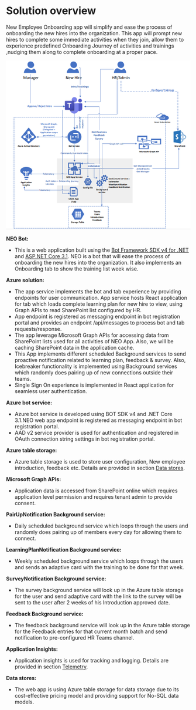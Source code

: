 # Solution overview

New Employee Onboarding app will simplify and ease the process of onboarding the new hires into the organization. This app will prompt new hires to complete some immediate activities when they join, allow them to experience predefined Onboarding Journey of activities and trainings ,nudging them along to complete onboarding at a proper pace.

![Solution Overview](/wiki/images/ArchitectureDiagram.png)

**NEO Bot:**
- This is a web application built using the [Bot Framework SDK v4 for .NET](https://docs.microsoft.com/en-us/azure/bot-service/bot-service-overview-introduction?view=azure-bot-service-4.0) and [ASP.NET Core 3.1](https://docs.microsoft.com/en-us/aspnet/core/?view=aspnetcore-3.1). NEO is a bot that will ease the process of onboarding the new hires into the organization. It also implements an Onboarding tab to show the training list week wise.

**Azure solution:**
- The app service implements the bot and tab experience by providing endpoints for user communication. App service hosts React application for tab which loads complete learning plan for new hire to view, using Graph APIs to read SharePoint list configured by HR.
- App endpoint is registered as messaging endpoint in bot registration portal and provides an endpoint /api/messages to process bot and tab requests/response.
- The app leverage Microsoft Graph APIs for accessing data from SharePoint lists used for all activities of NEO App. Also, we will be caching SharePoint data in the application cache.
- This App implements different scheduled Background services to send proactive notification related to learning plan, feedback & survey. Also, Icebreaker functionality is implemented using Background services which randomly does pairing up of new connections outside their teams.
- Single Sign On experience is implemented in React application for seamless user authentication.

**Azure bot service:**
- Azure bot service is developed using BOT SDK v4 and .NET Core 3.1.NEO web app endpoint is registered as messaging endpoint in bot registration portal.
- AAD v2 service provider is used for authentication and registered in OAuth connection string settings in bot registration portal.  


**Azure table storage:**
- Azure table storage is used to store user configuration, New employee introduction, feedback etc. Details are provided in section [Data stores](https://github.com/OfficeDev/microsoft-teams-apps-newemployeeonboarding/wiki/Data-store).

**Microsoft Graph APIs:**
- Application data is accessed from SharePoint online which requires application level permission and requires tenant admin to provide consent. 

**PairUpNotification Background service:**
- Daily scheduled background service which loops through the users and randomly does pairing up of members every day for allowing them to connect.

**LearningPlanNotification Background service:**
- Weekly scheduled background service which loops through the users and sends an adaptive card with the training to be done for that week.

**SurveyNotification Background service:**
- The survey background service will look up in the Azure table storage for the user and send adaptive card with the link to the survey will be sent to the user after 2 weeks of his Introduction approved date.

**Feedback Background service:**
- The feedback background service will look up in the Azure table storage for the Feedback entries for that current month batch and send notification to pre-configured HR Teams channel.


**Application Insights:**
- Application insights is used for tracking and logging. Details are provided in section [Telemetry](/wiki/Telemetry.md).

**Data stores:**
- The web app is using Azure table storage for data storage due to its cost-effective pricing model and providing support for No-SQL data models.